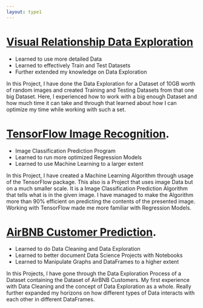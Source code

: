 ```yaml
---
layout: type1
---
```



# [Visual Relationship Data Exploration](https://github.com/KaanEnt/Visual-Relationship-Data-Exploration)

* Learned to use more detailed Data
* Learned to effectively Train and Test Datasets
* Further extended my knowledge on Data Exploration

In this Project, I have done the Data Exploration for a Dataset of 10GB worth of random images and created Training and Testing Datasets from that one big Dataset.
Here, I experienced how to work with a big enough Dataset and how much time it can take and through that learned about how I can optimize my time while working with such a set.


# [TensorFlow Image Recognition](https://github.com/KaanEnt/TensorFlow-Image-Recognition).

* Image Classification Prediction Program
* Learned to run more optimized Regression Models
* Learned to use Machine Learning to a larger extent

In this Project, I have created a Machine Learning Algorithm through usage of the TensorFlow package. This also is a Project that uses image Data but on a much smaller scale.
It is a Image Classification Prediction Algorithm that tells what is in the given image. I have managed to make the Algorithm more than 90% efficient on predicting the contents of the presented image.
Working with TensorFlow made me more familiar with Regression Models.


# [AirBNB Customer Prediction](https://github.com/KaanEnt/AirBNB-Prediction-Data-Exploration).

* Learned to do Data Cleaning and Data Exploration
* Learned to better document Data Science Projects with Notebooks
* Learned to Manipulate Graphs and DataFrames to a higher extent

In this Projects, I have gone through the Data Exploration Process of a Dataset containing the Dataset of AirBNB Customers.
My first experience with Data Cleaning and the concept of Data Exploration as a whole. Really further expanded my horizons on how different types of Data interacts with each other in different DataFrames.
